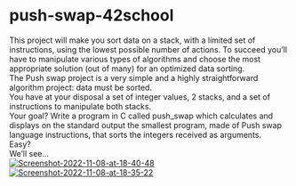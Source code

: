 # push-swap-42school
This project will make you sort data on a stack, with a limited set of instructions, using the lowest possible number of actions. To succeed you’ll have to manipulate various types of algorithms and choose the most appropriate solution (out of many) for an optimized data sorting.<br>
The Push swap project is a very simple and a highly straightforward algorithm project:
data must be sorted.<br>
You have at your disposal a set of integer values, 2 stacks, and a set of instructions
to manipulate both stacks.<br>
Your goal? Write a program in C called push_swap which calculates and displays
on the standard output the smallest program, made of Push swap language instructions,
that sorts the integers received as arguments.<br>
Easy?<br>
We’ll see...<br>
<a href="https://ibb.co/pPMhTxF"><img src="https://i.ibb.co/xsBFbDT/Screenshot-2022-11-08-at-18-40-48.png" alt="Screenshot-2022-11-08-at-18-40-48" border="0"></a>
<a href="https://ibb.co/nnVgKB9"><img src="https://i.ibb.co/1dpv4M1/Screenshot-2022-11-08-at-18-35-22.png" alt="Screenshot-2022-11-08-at-18-35-22" border="0"></a>
